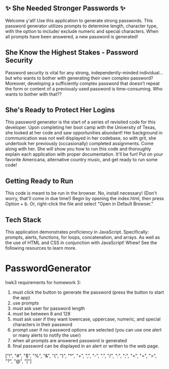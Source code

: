 ## :sparkles: She Needed Stronger Passwords :sparkles:
Welcome y'all! Use this application to generate strong passwords. This password generator utilizes prompts to determine length, character type, with the option to include/ exclude numeric and special characters. When all prompts have been answered, a new password is generated!

## She Know the Highest Stakes - Password Security
Password security is vital for any strong, independently-minded individual... but who wants to bother with generating their own complex password? Moreover, developing a sufficiently complex password that doesn't repeat the form or content of a previously used password is time-consuming. Who wants to bother with that??

## She's Ready to Protect Her Logins
This password generator is the start of a series of revisited code for this developer. Upon completing her boot camp with the University of Texas, she looked at her code and saw opportunities abundant! Her background in communication was not well displayed in her codebase, so with grit, she undertook her previously (occasionally) completed assignments. Come along with her. She will show you how to run this code and thoroughly explain each application with proper documentation. It'll be fun! Put on your favorite Americana, alternative country music, and get ready to run some code!

## Getting Ready to Run
This code is meant to be run in the browser. No, install necessary! (Don't worry, that'll come in due time!) 
Begin by opening the index.html, then press Option + b. Or, right-click the file and select "Open in Default Browser."

## Tech Stack
This application demonstrates proficiency in JavaScript. Specifically: prompts, alerts, functions, for loops, concatenation, and arrays. As well as the use of HTML and CSS in conjunction with JavaScript! Whew! See the following resources to learn more.

# PasswordGenerator
hwk3
requirements for homework 3:
1. must click the button to generate the password (press the button to start the app)
2. use prompts
3. must ask user for password length
4. must be between 8 and 128
5. must ask user if they want lowercase, uppercase, numeric, and special characters in their password
6. prompt user if no password options are selected (you can use one alert or many alerts to notify the user)
7. when all prompts are answered password is generated
8. final password can be displayed in an alert or written to the web page.

["!", "#", "$", "%", "&", "(", ")", "*", "+", ",", "-", ".", "/", ":", ";", "<", "=", ">", "?", "@", "|"]
